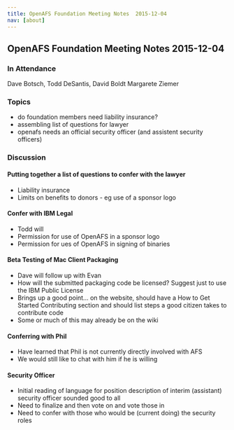 ```yaml
---
title: OpenAFS Foundation Meeting Notes  2015-12-04
nav: [about]
---
```


## OpenAFS Foundation Meeting Notes  2015-12-04 ##

### In Attendance ###

 Dave Botsch,
 Todd DeSantis,
 David Boldt
 Margarete Ziemer
 
### Topics ###

* do foundation members need liability insurance?
* assembling list of questions for lawyer
* openafs needs an official security officer (and assistent security officers)

### Discussion ###

#### Putting together a list of questions to confer with the lawyer ####

* Liability insurance
* Limits on benefits to donors - eg use of a sponsor logo

#### Confer with IBM Legal ####

* Todd will
* Permission for use of OpenAFS in a sponsor logo
* Permission for ues of OpenAFS in signing of binaries

#### Beta Testing of Mac Client Packaging ####

* Dave will follow up with Evan
* How will the submitted packaging code be licensed? Suggest just to use the IBM Public License
* Brings up a good point... on the website, should have a How to Get Started Contributing section and should list steps a good citizen takes to contribute code
* Some or much of this may already be on the wiki

#### Conferring with Phil ####

* Have learned that Phil is not currently directly involved with AFS
* We would still like to chat with him if he is willing

#### Security Officer ####

* Initial reading of language for position description of interim (assistant) security officer sounded good to all
* Need to finalize and then vote on and vote those in
* Need to confer with those who would be (current doing) the security roles
